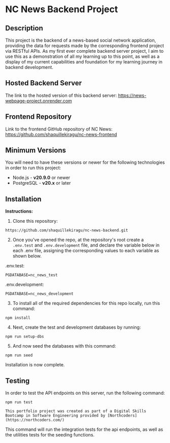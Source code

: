 # NC News Backend Project

## Description

This project is the backend of a news-based social network application, providing the data for requests made by the corresponding frontend project via RESTful APIs. As my first ever complete backend server project, I aim to use this as a demonstration of all my learning up to this point, as well as a display of my current capabilities and foundation for my learning journey in backend development.


## Hosted Backend Server

The link to the hosted version of this backend server: https://news-webpage-project.onrender.com


## Frontend Repository

Link to the frontend GitHub repository of NC News: https://github.com/shaquillekiragu/nc-news-frontend


## Minimum Versions

You will need to have these versions or newer for the following technologies in order to run this project:

- Node.js - **v20.9.0** or newer
- PostgreSQL - **v20.x** or later


## Installation

**Instructions:**

1. Clone this repository:

```
https://github.com/shaquillekiragu/nc-news-backend.git
```

2. Once you've opened the repo, at the repository's root create a `.env.test` and `.env.development` file, and declare the variable below in each .env file, assigning the corresponding values to each variable as shown below.

.env.test:

```
PGDATABASE=nc_news_test
```

.env.development:

```
PGDATABASE=nc_news_development
```

3. To install all of the required dependencies for this repo locally, run this command:

```
npm install
```

4. Next, create the test and development databases by running:

```
npm run setup-dbs
```

5. And now seed the databases with this command:

```
npm run seed
```

Installation is now complete.

## Testing

In order to test the API endpoints on this server, run the following command:

```
npm run test

This portfolio project was created as part of a Digital Skills Bootcamp in Software Engineering provided by [Northcoders](https://northcoders.com/)
```

This command will run the integration tests for the api endpoints, as well as the utilities tests for the seeding functions.
